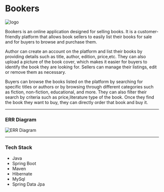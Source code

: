# Bookers

![logo](https://i.ibb.co/x7fwCBK/Bookers.png)

Bookers is an online application designed for selling books. It is a customer-friendly platform that allows book sellers to easily list their books for sale and for buyers to browse and purchase them.

Author can create an account on the platform and list their books by providing details such as title, author, edition, price,etc. They can also upload a picture of the book cover, which makes it easier for buyers to identify the book they are looking for. Sellers can manage their listings, edit or remove them as necessary.

Buyers can browse the books listed on the platform by searching for specific titles or authors or by browsing through different categories such as fiction, non-fiction, educational, and more. They can also filter their search by criteria such as price,literature type of the book. Once they find the book they want to buy, they can directly order that book and buy it.
<hr>

### ERR Diagram

![ERR Diagram](https://i.ibb.co/qdDK6SC/ERR-Bookers.png)
<hr>


### Tech Stack 
  * Java
  * Spring Boot
  * Maven
  * Hibernate
  * MySql
  * Spring Data Jpa
